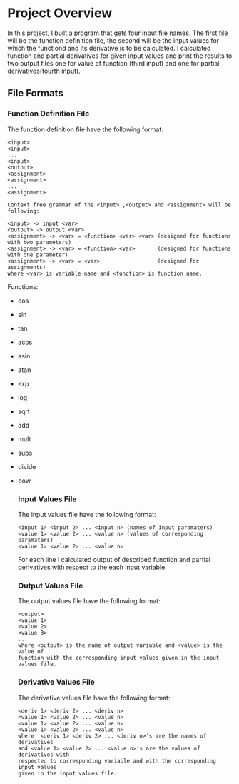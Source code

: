# Project Overview
In this project, I built a program that gets four input file names. The first file will be the function definition file, 
the second will be the input values for which the functiond and its derivative is to be calculated. I calculated function and
partial derivatives for given input values and print the results to two output files one for value of function (third input) and one for partial derivatives(fourth input).


## File Formats
  ### Function Definition File
  The function definition file have the following format:
  ```
  <input>
  <input>
  ...
  <input>
  <output>
  <assignment>
  <assignment>
  ...
  <assignment>
  
  Context free grammar of the <input> ,<output> and <assignment> will be following:
  
  <input> -> input <var>
  <output> -> output <var>
  <assignment> -> <var> = <function> <var> <var> (designed for functions with two parameters)
  <assignment> -> <var> = <function> <var>       (designed for functions with one parameter)
  <assignment> -> <var> = <var>                  (designed for assignments)
  where <var> is variable name and <function> is function name.
  ```
  Functions:

- cos
- sin
- tan
- acos
- asin
- atan
- exp
- log
- sqrt
- add
- mult
- subs
- divide
- pow

  ### Input Values File
  The input values file have the following format:
  ```
  <input 1> <input 2> ... <input n> (names of input paramaters)
  <value 1> <value 2> ... <value n> (values of corresponding paramaters)
  <value 1> <value 2> ... <value n>
  ```
  For each line I calculated output of described function and partial derivatives with respect to the each input variable.
  
  ### Output Values File
  The output values file have the following format:
  ```
  <output>
  <value 1>
  <value 2>
  <value 3>
  ...
  where <output> is the name of output variable and <value> is the value of 
  function with the corresponding input values given in the input values file.
  ```
  
  ### Derivative Values File
  The derivative values file have the following format:
  ```
  <deriv 1> <deriv 2> ... <deriv n>
  <value 1> <value 2> ... <value n>
  <value 1> <value 2> ... <value n>
  <value 1> <value 2> ... <value n>
  where  <deriv 1> <deriv 2> ... <deriv n>'s are the names of derivatives
  and <value 1> <value 2> ... <value n>'s are the values of derivatives with
  respected to corresponding variable and with the corresponding input values
  given in the input values file.
  ```
  
    
    
